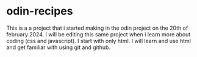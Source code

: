 # odin-recipes
This is a a project that i started making in the odin project on the 20th of february 2024. I will be editing this same project when i learn more about coding (css and javascript). I start with only html.
I will learn and use html and get familiar with using git and github.
